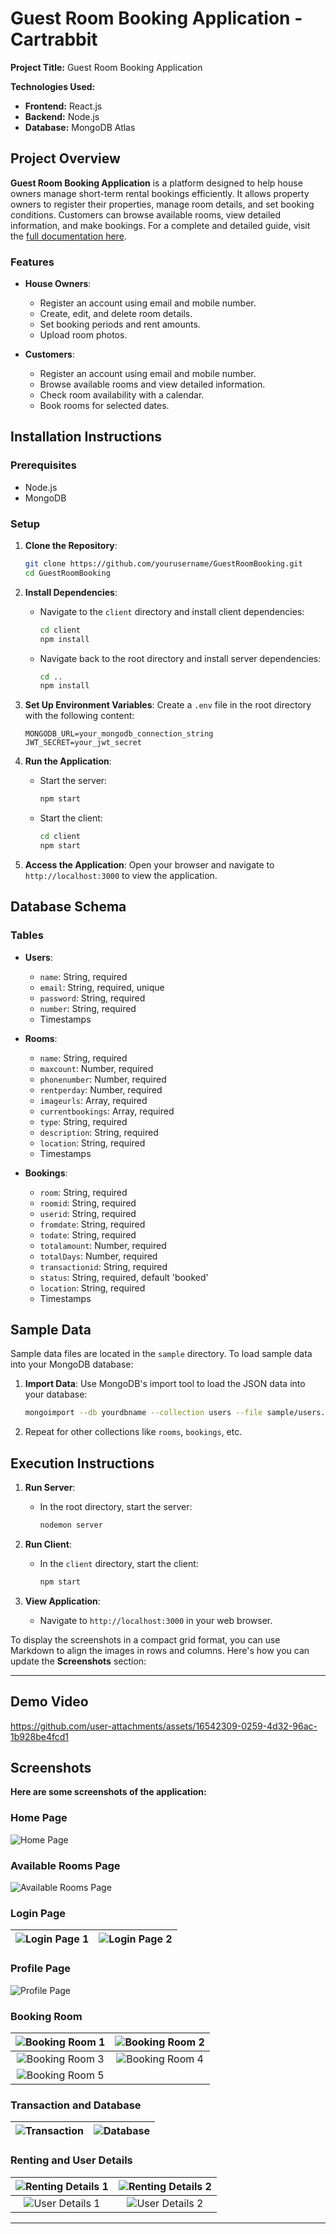 # Guest Room Booking Application - Cartrabbit

**Project Title:** Guest Room Booking Application

**Technologies Used:** 
- **Frontend:** React.js
- **Backend:** Node.js
- **Database:** MongoDB Atlas


## Project Overview

**Guest Room Booking Application** is a platform designed to help house owners manage short-term rental bookings efficiently. It allows property owners to register their properties, manage room details, and set booking conditions. Customers can browse available rooms, view detailed information, and make bookings.
For a complete and detailed guide, visit the [full documentation here](https://github.com/GKrizz/Guest_room_booking_application/blob/main/client/README.md).

### Features

- **House Owners**:
  - Register an account using email and mobile number.
  - Create, edit, and delete room details.
  - Set booking periods and rent amounts.
  - Upload room photos.

- **Customers**:
  - Register an account using email and mobile number.
  - Browse available rooms and view detailed information.
  - Check room availability with a calendar.
  - Book rooms for selected dates.

## Installation Instructions

### Prerequisites

- Node.js
- MongoDB

### Setup

1. **Clone the Repository**:
   ```bash
   git clone https://github.com/yourusername/GuestRoomBooking.git
   cd GuestRoomBooking
   ```

2. **Install Dependencies**:
   - Navigate to the `client` directory and install client dependencies:
     ```bash
     cd client
     npm install
     ```
   - Navigate back to the root directory and install server dependencies:
     ```bash
     cd ..
     npm install
     ```

3. **Set Up Environment Variables**:
   Create a `.env` file in the root directory with the following content:
   ```env
   MONGODB_URL=your_mongodb_connection_string
   JWT_SECRET=your_jwt_secret
   ```

4. **Run the Application**:
   - Start the server:
     ```bash
     npm start
     ```
   - Start the client:
     ```bash
     cd client
     npm start
     ```

5. **Access the Application**:
   Open your browser and navigate to `http://localhost:3000` to view the application.

## Database Schema

### Tables

- **Users**:
  - `name`: String, required
  - `email`: String, required, unique
  - `password`: String, required
  - `number`: String, required
  - Timestamps

- **Rooms**:
  - `name`: String, required
  - `maxcount`: Number, required
  - `phonenumber`: Number, required
  - `rentperday`: Number, required
  - `imageurls`: Array, required
  - `currentbookings`: Array, required
  - `type`: String, required
  - `description`: String, required
  - `location`: String, required
  - Timestamps

- **Bookings**:
  - `room`: String, required
  - `roomid`: String, required
  - `userid`: String, required
  - `fromdate`: String, required
  - `todate`: String, required
  - `totalamount`: Number, required
  - `totalDays`: Number, required
  - `transactionid`: String, required
  - `status`: String, required, default 'booked'
  - `location`: String, required
  - Timestamps

## Sample Data

Sample data files are located in the `sample` directory. To load sample data into your MongoDB database:

1. **Import Data**:
   Use MongoDB's import tool to load the JSON data into your database:
   ```bash
   mongoimport --db yourdbname --collection users --file sample/users.json
   ```

2. Repeat for other collections like `rooms`, `bookings`, etc.

## Execution Instructions

1. **Run Server**:
   - In the root directory, start the server:
     ```bash
     nodemon server
     ```

2. **Run Client**:
   - In the `client` directory, start the client:
     ```bash
     npm start
     ```

3. **View Application**:
   - Navigate to `http://localhost:3000` in your web browser.

To display the screenshots in a compact grid format, you can use Markdown to align the images in rows and columns. Here's how you can update the **Screenshots** section:

---
## Demo Video

https://github.com/user-attachments/assets/16542309-0259-4d32-96ac-1b928be4fcd1


## Screenshots

**Here are some screenshots of the application:**

### Home Page
![Home Page](https://github.com/user-attachments/assets/110f5ed2-7c34-40f5-9171-47ab415db044)

### Available Rooms Page
![Available Rooms Page](https://github.com/user-attachments/assets/ce18273a-393b-469b-ad1c-b111991eeefd)

### Login Page
| ![Login Page 1](https://github.com/user-attachments/assets/b89f307b-ddd5-42a2-a913-b87d883285bf) | ![Login Page 2](https://github.com/user-attachments/assets/b93be2a4-e2f6-4f2d-affa-e64ce116bb33) |
|:--:|:--:|

### Profile Page
![Profile Page](https://github.com/user-attachments/assets/07673c73-8081-4a07-818a-fd3c750496a0)

### Booking Room
| ![Booking Room 1](https://github.com/user-attachments/assets/799fe5b9-7b63-4208-98d1-d11c61710a0f) | ![Booking Room 2](https://github.com/user-attachments/assets/267f8c7e-f9ba-4273-a934-0ed70fc1892c) |
|:--:|:--:|
| ![Booking Room 3](https://github.com/user-attachments/assets/2d70571d-2108-4ae7-9612-38c1aaccca0b) | ![Booking Room 4](https://github.com/user-attachments/assets/07364476-2871-4660-b2b8-afe3bd9a2f5f) |
| ![Booking Room 5](https://github.com/user-attachments/assets/7c52eaf1-3c6e-47f7-a2e4-19e59713213e) |  |

### Transaction and Database
| ![Transaction](https://github.com/user-attachments/assets/e88225d1-0af1-40c0-93f3-96a2a0bb02da) | ![Database](https://github.com/user-attachments/assets/ecc26054-7eef-4fea-928f-a1295c9b7128) |
|:--:|:--:|

### Renting and User Details
| ![Renting Details 1](https://github.com/user-attachments/assets/c253389c-d358-4904-b1e8-60e2550f477e) | ![Renting Details 2](https://github.com/user-attachments/assets/f2813d05-4221-41fb-8412-f980682aa5ea) |
|:--:|:--:|
| ![User Details 1](https://github.com/user-attachments/assets/68a87155-12db-4ce7-ab17-ce35e506fbf1) | ![User Details 2](https://github.com/user-attachments/assets/cbc7857b-1cba-4806-83fe-275689806ea0) |

---











